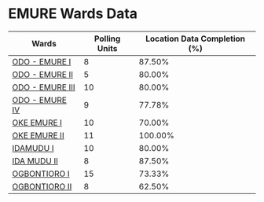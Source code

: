 
# EMURE Wards Data

| Wards | Polling Units | Location Data Completion (%) |
| ---- | ----- | ------- |
| [ODO - EMURE   I](./wards/2855-odo-emure-i) | 8 | 87.50% |
| [ODO - EMURE   II](./wards/2856-odo-emure-ii) | 5 | 80.00% |
| [ODO - EMURE   III](./wards/2857-odo-emure-iii) | 10 | 80.00% |
| [ODO - EMURE   IV](./wards/2858-odo-emure-iv) | 9 | 77.78% |
| [OKE EMURE  I](./wards/2859-oke-emure-i) | 10 | 70.00% |
| [OKE EMURE  II](./wards/2860-oke-emure-ii) | 11 | 100.00% |
| [IDAMUDU I](./wards/2861-idamudu-i) | 10 | 80.00% |
| [IDA MUDU  II](./wards/2862-ida-mudu-ii) | 8 | 87.50% |
| [OGBONTIORO  I](./wards/2863-ogbontioro-i) | 15 | 73.33% |
| [OGBONTIORO  II](./wards/2864-ogbontioro-ii) | 8 | 62.50% |




